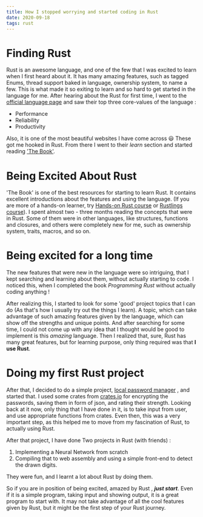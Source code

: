 ```yaml
---
title: How I stopped worrying and started coding in Rust
date: 2020-09-18
tags: rust
---
```


# Finding Rust

Rust is an awesome language, and one of the few that I was excited to learn when I first heard about it. It has many amazing features, such as tagged Enums, thread support baked in language, ownership system, to name a few. This is what made it so exiting to learn and so hard to get started in the language for me. After hearing about the Rust for first time, I went to the [official language page](https://www.rust-lang.org/) and saw their top three core-values of the language :

- Performance
- Reliability
- Productivity

Also, it is one of the most beautiful websites I have come across 😃️ These got me hooked in Rust. From there I went to their _learn_ section and started reading ['The Book'](https://doc.rust-lang.org/book/).

# Being Excited About Rust
'The Book' is one of the best resources for starting to learn Rust. It contains excellent introductions about the features and using the language. (If you are more of a hands-on learner, try [Hands-on Rust course](https://doc.rust-lang.org/stable/rust-by-example/) or [Rustlings course](https://github.com/rust-lang/rustlings/)). I spent almost two - three months reading the concepts that were in Rust. Some of them were in other languages, like structures, functions and closures, and others were completely new for me, such as ownership system, traits, macros, and so on.

# Being excited for a long time
The new features that were new in the language were so intriguing, that I kept searching and learning about them, without actually starting to code. I noticed this, when I completed the book _Programming Rust_ without actually coding anything !

After realizing this, I started to look for some 'good' project topics that I can do (As that's how I usually try out the things I learn). A topic, which can take advantage of such amazing features given by the language, which can show off the strengths and unique points. And after searching for some time, I could not come up with any idea that I thought would be good to implement is this _amazing_ language. Then I realized that, sure, Rust has many great features, but for learning purpose, only thing required was that **I use Rust**.

# Doing my first Rust project
After that, I decided to do a simple project, [local password manager](https://github.com/YJDoc2/Rust-Password-Manager) , and started that. I used some crates from [crates.io](https://crates.io/) for encrypting the passwords, saving them in form of json, and rating their strength. Looking back at it now, only thing that I have done in it, is to take input from user, and use appropriate functions from crates. Even then, this was a very important step, as this helped me to move from my fascination of Rust, to actually using Rust.

After that project, I have done Two projects in Rust (with friends) : 
1. Implementing a Neural Network from scratch 
2. Compiling that to web assembly and using a simple front-end to detect the drawn digits.

They were fun, and I learnt a lot about Rust by doing them.

So if you are in position of being excited, amazed by Rust ,  **_just start_**. Even if it is a simple program, taking input and showing output, it is a great program to start with. It may not take advantage of all the cool features given by Rust, but it might be the first step of your Rust journey.
